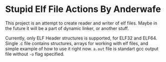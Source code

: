 # Stupid Elf File Actions By Anderwafe

This project is an attempt to create reader and writer of elf files. Maybe in the future it will be a part of dynamic linker, or another stuff.

Currently, only ELF Header structures is supported, for ELF32 and ELF64. Single .c file contains structures, arrays for working with elf files, and simple example of how to use it right now. `a.out` file is standart gcc output file without `-o` flag specified.
